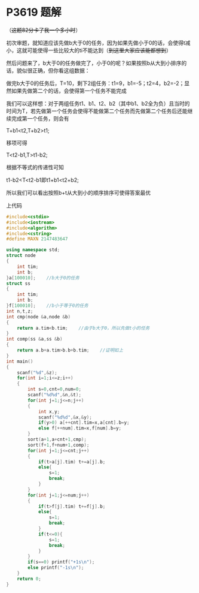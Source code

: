 # P3619 题解

（~~~~这题82分卡了我一个多小时~~~~）

初次审题，就知道应该先做b大于0的任务，因为如果先做小于0的话，会使得t减小，这就可能使得一些比较大的ti不能达到（~~~~到这里大家应该能都想到~~~~）

然后问题来了，b大于0的任务做完了，小于0的呢？如果按照b从大到小排序的话，貌似很正确，但你看这组数据：

做完b大于0的任务后，T=10，剩下2组任务：t1=9，b1=-5；t2=4，b2=-2；显然如果先做第二个的话，会使得第一个任务不能完成

我们可以这样想：对于两组任务t1、b1、t2、b2（其中b1、b2全为负）且当时的时间为T，若先做第一个任务会使得不能做第二个任务而先做第二个任务后还能继续完成第一个任务，则会有

T+b1<t2,T+b2>t1;

移项可得

T<t2-b1,T>t1-b2;

根据不等式的传递性可知

t1-b2<T<t2-b1即t1+b1<t2+b2;

所以我们可以看出按照b+t从大到小的顺序排序可使得答案最优

上代码
```cpp
#include<cstdio>
#include<iostream>
#include<algorithm>
#include<cstring>
#define MAXN 2147483647

using namespace std;
struct node
{
    int tim;
    int b;
}a[100010];    //b大于0的任务
struct ss
{
    int tim;
    int b;
}f[100010];    //b小于等于0的任务
int n,t,z;
int cmp(node &a,node &b)
{
    return a.tim<b.tim;    //由于b大于0，所以先做t小的任务
}
int comp(ss &a,ss &b)
{
    return a.b+a.tim>b.b+b.tim;    //证明如上
}
int main()
{
    scanf("%d",&z);
    for(int i=1;i<=z;i++)
    {
        int s=0,cnt=0,num=0;
        scanf("%d%d",&n,&t);
        for(int j=1;j<=n;j++)
        {
        	int x,y;
        	scanf("%d%d",&x,&y);
        	if(y>0) a[++cnt].tim=x,a[cnt].b=y;
        	else f[++num].tim=x,f[num].b=y;
		}
        sort(a+1,a+cnt+1,cmp);
        sort(f+1,f+num+1,comp);
        for(int j=1;j<=cnt;j++)
        {
            if(t>a[j].tim) t+=a[j].b;
            else{
                s=1;
                break;
            }
		}
        for(int j=1;j<=num;j++)
        {
            if(t>f[j].tim) t+=f[j].b;
            else{
                s=1;
                break;
            }
            if(t<=0){
                s=1;
                break;
            }
        }
        if(s==0) printf("+1s\n");
        else printf("-1s\n");
    }
    return 0;
}
```

